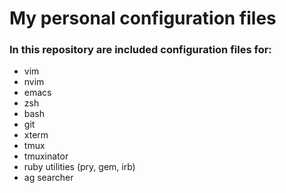 My personal configuration files
=========

### In this repository are included configuration files for:

* vim
* nvim
* emacs
* zsh
* bash
* git
* xterm
* tmux
* tmuxinator
* ruby utilities (pry, gem, irb)
* ag searcher
